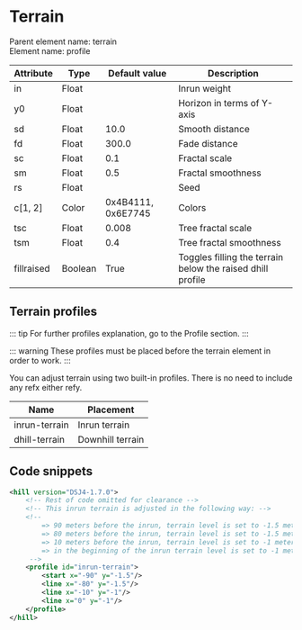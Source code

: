 # Terrain

Parent element name: terrain\
Element name: profile

| Attribute  | Type    | Default value      | Description                                                |
| ---------- | ------- | ------------------ | ---------------------------------------------------------- |
| in         | Float   |                    | Inrun weight                                               |
| y0         | Float   |                    | Horizon in terms of Y-axis                                 |
| sd         | Float   | 10.0               | Smooth distance                                            |
| fd         | Float   | 300.0              | Fade distance                                              |
| sc         | Float   | 0.1                | Fractal scale                                              |
| sm         | Float   | 0.5                | Fractal smoothness                                         |
| rs         | Float   |                    | Seed                                                       |
| c[1, 2]    | Color   | 0x4B4111, 0x6E7745 | Colors                                                     |
| tsc        | Float   | 0.008              | Tree fractal scale                                         |
| tsm        | Float   | 0.4                | Tree fractal smoothness                                    |
| fillraised | Boolean | True               | Toggles filling the terrain below the raised dhill profile |

## Terrain profiles

::: tip
For further profiles explanation, go to the Profile section.
:::

::: warning
These profiles must be placed before the terrain element in order to work.
:::

You can adjust terrain using two built-in profiles. There is no need to include any refx either refy.

| Name          | Placement        |
| ------------- | ---------------- |
| inrun-terrain | Inrun terrain    |
| dhill-terrain | Downhill terrain |

## Code snippets

``` xml
<hill version="DSJ4-1.7.0">
    <!-- Rest of code omitted for clearance -->
    <!-- This inrun terrain is adjusted in the following way: -->
    <!-- 
        => 90 meters before the inrun, terrain level is set to -1.5 meters
        => 80 meters before the inrun, terrain level is set to -1.5 meters
        => 10 meters before the inrun, terrain level is set to -1 meter
        => in the beginning of the inrun terrain level is set to -1 meter
     -->
    <profile id="inrun-terrain">
        <start x="-90" y="-1.5"/>
        <line x="-80" y="-1.5"/>
        <line x="-10" y="-1"/>
        <line x="0" y="-1"/>
    </profile>
</hill>
```
